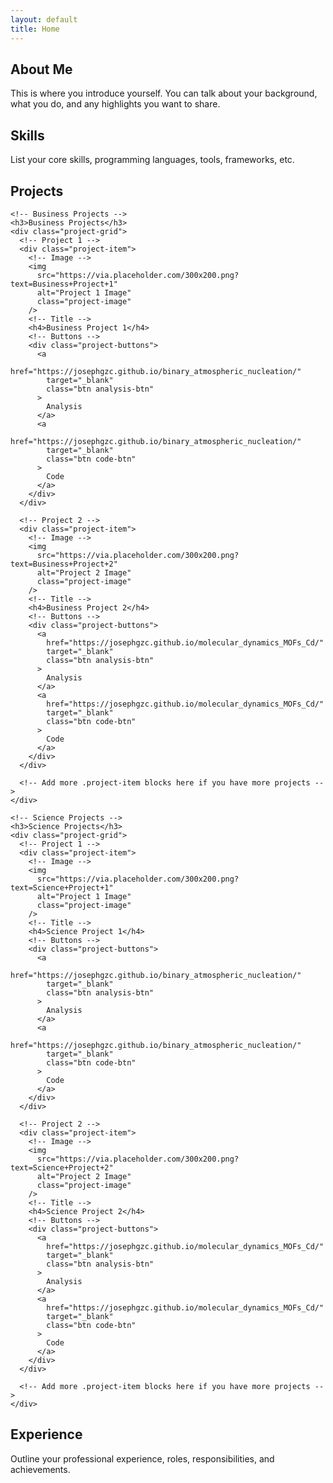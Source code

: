 ```yaml
---
layout: default
title: Home
---
```


<!-- Right-side content container -->
<div class="content-container">

  <!-- About Me Section -->
  <section id="about-me" class="section">
    <h2>About Me</h2>
    <p>
      This is where you introduce yourself. You can talk about your background,
      what you do, and any highlights you want to share.
    </p>
  </section>

  <!-- Skills Section -->
  <section id="skills" class="section">
    <h2>Skills</h2>
    <p>
      List your core skills, programming languages, tools, frameworks, etc.
    </p>
  </section>

  <!-- Projects Section -->
  <section id="projects" class="section">
    <h2>Projects</h2>

    <!-- Business Projects -->
    <h3>Business Projects</h3>
    <div class="project-grid">
      <!-- Project 1 -->
      <div class="project-item">
        <!-- Image -->
        <img 
          src="https://via.placeholder.com/300x200.png?text=Business+Project+1" 
          alt="Project 1 Image" 
          class="project-image"
        />
        <!-- Title -->
        <h4>Business Project 1</h4>
        <!-- Buttons -->
        <div class="project-buttons">
          <a 
            href="https://josephgzc.github.io/binary_atmospheric_nucleation/" 
            target="_blank" 
            class="btn analysis-btn"
          >
            Analysis
          </a>
          <a 
            href="https://josephgzc.github.io/binary_atmospheric_nucleation/" 
            target="_blank" 
            class="btn code-btn"
          >
            Code
          </a>
        </div>
      </div>

      <!-- Project 2 -->
      <div class="project-item">
        <!-- Image -->
        <img 
          src="https://via.placeholder.com/300x200.png?text=Business+Project+2" 
          alt="Project 2 Image" 
          class="project-image"
        />
        <!-- Title -->
        <h4>Business Project 2</h4>
        <!-- Buttons -->
        <div class="project-buttons">
          <a 
            href="https://josephgzc.github.io/molecular_dynamics_MOFs_Cd/" 
            target="_blank" 
            class="btn analysis-btn"
          >
            Analysis
          </a>
          <a 
            href="https://josephgzc.github.io/molecular_dynamics_MOFs_Cd/" 
            target="_blank" 
            class="btn code-btn"
          >
            Code
          </a>
        </div>
      </div>

      <!-- Add more .project-item blocks here if you have more projects -->
    </div>

    <!-- Science Projects -->
    <h3>Science Projects</h3>
    <div class="project-grid">
      <!-- Project 1 -->
      <div class="project-item">
        <!-- Image -->
        <img 
          src="https://via.placeholder.com/300x200.png?text=Science+Project+1" 
          alt="Project 1 Image" 
          class="project-image"
        />
        <!-- Title -->
        <h4>Science Project 1</h4>
        <!-- Buttons -->
        <div class="project-buttons">
          <a 
            href="https://josephgzc.github.io/binary_atmospheric_nucleation/" 
            target="_blank" 
            class="btn analysis-btn"
          >
            Analysis
          </a>
          <a 
            href="https://josephgzc.github.io/binary_atmospheric_nucleation/" 
            target="_blank" 
            class="btn code-btn"
          >
            Code
          </a>
        </div>
      </div>

      <!-- Project 2 -->
      <div class="project-item">
        <!-- Image -->
        <img 
          src="https://via.placeholder.com/300x200.png?text=Science+Project+2" 
          alt="Project 2 Image" 
          class="project-image"
        />
        <!-- Title -->
        <h4>Science Project 2</h4>
        <!-- Buttons -->
        <div class="project-buttons">
          <a 
            href="https://josephgzc.github.io/molecular_dynamics_MOFs_Cd/" 
            target="_blank" 
            class="btn analysis-btn"
          >
            Analysis
          </a>
          <a 
            href="https://josephgzc.github.io/molecular_dynamics_MOFs_Cd/" 
            target="_blank" 
            class="btn code-btn"
          >
            Code
          </a>
        </div>
      </div>

      <!-- Add more .project-item blocks here if you have more projects -->
    </div>
  </section>

  <!-- Experience Section -->
  <section id="experience" class="section">
    <h2>Experience</h2>
    <p>
      Outline your professional experience, roles, responsibilities, and achievements.
    </p>
  </section>

</div>
